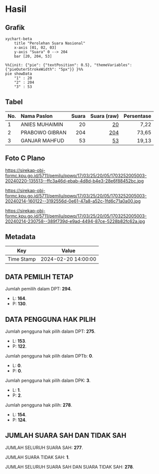 # Hasil

## Grafik

```mermaid
xychart-beta
    title "Perolehan Suara Nasional"
    x-axis [01, 02, 03]
    y-axis "Suara" 0 --> 204
    bar [20, 204, 53]
```

```mermaid
%%{init: {"pie": {"textPosition": 0.5}, "themeVariables": {"pieOuterStrokeWidth": "5px"}} }%%
pie showData
    "1" : 20
    "2" : 204
    "3" : 53
```

## Tabel

| No. | Nama Paslon    | Suara | Suara (raw) | Persentase |
|:--- |:-------------- | -----:| -----------:| ----------:|
| 1   | ANIES MUHAIMIN | 20    | [20][p-1]   | 7,22       |
| 2   | PRABOWO GIBRAN | 204   | [204][p-2]  | 73,65      |
| 3   | GANJAR MAHFUD  | 53    | [53][p-3]   | 19,13      |


[p-1]: https://github.com/gigit-pemilu/pemilu-2024/blob/main/pilpres/hitung-suara/sub/17-bengkulu/sub/03-bengkulu-utara/sub/25-marga-sakti-sebelat/sub/2005-suka-baru/sub/003-tps/sub/paslon-1.txt
[p-2]: https://github.com/gigit-pemilu/pemilu-2024/blob/main/pilpres/hitung-suara/sub/17-bengkulu/sub/03-bengkulu-utara/sub/25-marga-sakti-sebelat/sub/2005-suka-baru/sub/003-tps/sub/paslon-2.txt
[p-3]: https://github.com/gigit-pemilu/pemilu-2024/blob/main/pilpres/hitung-suara/sub/17-bengkulu/sub/03-bengkulu-utara/sub/25-marga-sakti-sebelat/sub/2005-suka-baru/sub/003-tps/sub/paslon-3.txt

## Foto C Plano

https://sirekap-obj-formc.kpu.go.id/5711/pemilu/ppwp/17/03/25/20/05/1703252005003-20240220-135513--ffc3a46d-ebab-4d8d-b4e3-28e6f88452bc.jpg

https://sirekap-obj-formc.kpu.go.id/5711/pemilu/ppwp/17/03/25/20/05/1703252005003-20240214-160122--3192556d-0e61-47a8-a52c-1fd6c71a0a00.jpg

https://sirekap-obj-formc.kpu.go.id/5711/pemilu/ppwp/17/03/25/20/05/1703252005003-20240214-230758--389f739d-e9ad-4494-87ce-5228b82fc62a.jpg


## Metadata

| Key        | Value               |
| ---------- | ------------------- |
| Time Stamp | 2024-02-20 14:00:00 |


## DATA PEMILIH TETAP

Jumlah pemilih dalam DPT: **294**.
 * L: **164**.
 * P: **130**.

## DATA PENGGUNA HAK PILIH

Jumlah pengguna hak pilih dalam DPT: **275**.
 * L: **153**.
 * P: **122**.

Jumlah pengguna hak pilih dalam DPTb: **0**.
 * L: **0**.
 * P: **0**.

Jumlah pengguna hak pilih dalam DPK: **3**.
 * L: **1**.
 * P: **2**.

Jumlah pengguna hak pilih: **278**.
 * L: **154**.
 * P: **124**.

## JUMLAH SUARA SAH DAN TIDAK SAH

JUMLAH SELURUH SUARA SAH: **277**.

JUMLAH SUARA TIDAK SAH: **1**.

JUMLAH SELURUH SUARA SAH DAN SUARA TIDAK SAH: **278**.


